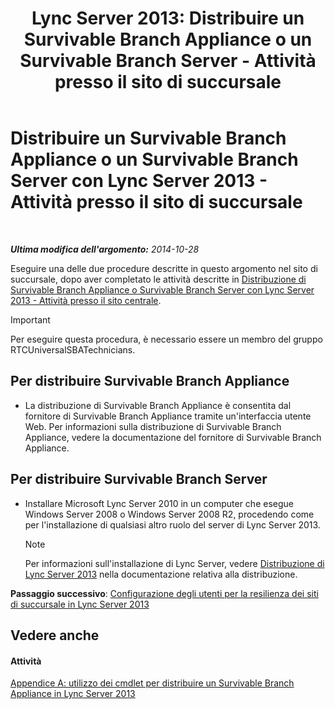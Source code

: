 ﻿---
title: 'Lync Server 2013: Distribuire un Survivable Branch Appliance o un Survivable Branch Server - Attività presso il sito di succursale'
TOCTitle: Distribuire un Survivable Branch Appliance o un Survivable Branch Server - Attività presso il sito di succursale
ms:assetid: 7989ba29-0419-46dd-892c-4ad3238afd56
ms:mtpsurl: https://technet.microsoft.com/it-it/library/Gg398599(v=OCS.15)
ms:contentKeyID: 49301055
ms.date: 08/24/2015
mtps_version: v=OCS.15
ms.translationtype: HT
---

# Distribuire un Survivable Branch Appliance o un Survivable Branch Server con Lync Server 2013 - Attività presso il sito di succursale

 

_**Ultima modifica dell'argomento:** 2014-10-28_

Eseguire una delle due procedure descritte in questo argomento nel sito di succursale, dopo aver completato le attività descritte in [Distribuzione di Survivable Branch Appliance o Survivable Branch Server con Lync Server 2013 - Attività presso il sito centrale](lync-server-2013-deploying-a-survivable-branch-appliance-or-server-central-site-tasks.md).

> [!IMPORTANT]  
> Per eseguire questa procedura, è necessario essere un membro del gruppo RTCUniversalSBATechnicians.

## Per distribuire Survivable Branch Appliance

  - La distribuzione di Survivable Branch Appliance è consentita dal fornitore di Survivable Branch Appliance tramite un'interfaccia utente Web. Per informazioni sulla distribuzione di Survivable Branch Appliance, vedere la documentazione del fornitore di Survivable Branch Appliance.

## Per distribuire Survivable Branch Server

  - Installare Microsoft Lync Server 2010 in un computer che esegue Windows Server 2008 o Windows Server 2008 R2, procedendo come per l'installazione di qualsiasi altro ruolo del server di Lync Server 2013.
    

    > [!NOTE]
    > Per informazioni sull'installazione di Lync Server, vedere <A href="lync-server-2013-deploying-lync-server.md">Distribuzione di Lync Server 2013</A> nella documentazione relativa alla distribuzione.



**Passaggio successivo**: [Configurazione degli utenti per la resilienza dei siti di succursale in Lync Server 2013](lync-server-2013-configuring-users-for-branch-site-resiliency.md)

## Vedere anche

#### Attività

[Appendice A: utilizzo dei cmdlet per distribuire un Survivable Branch Appliance in Lync Server 2013](lync-server-2013-appendix-a-using-cmdlets-to-deploy-a-survivable-branch-appliance.md)

